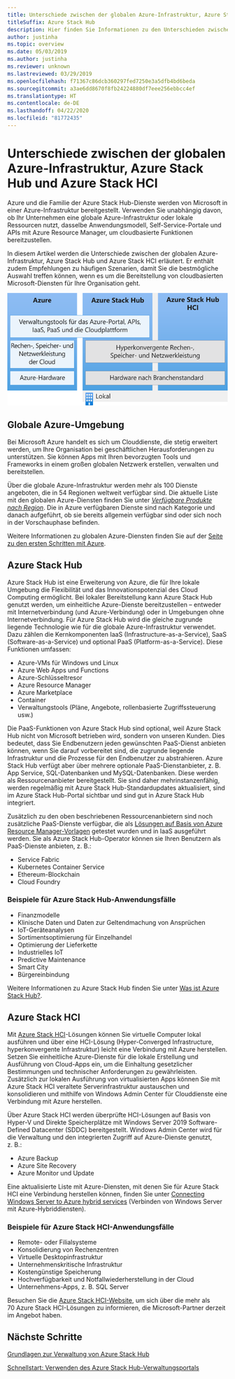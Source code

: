```yaml
---
title: Unterschiede zwischen der globalen Azure-Infrastruktur, Azure Stack Hub und Azure Stack HCI
titleSuffix: Azure Stack Hub
description: Hier finden Sie Informationen zu den Unterschieden zwischen der globalen Azure-Infrastruktur, Azure Stack Hub und Azure Stack HCI.
author: justinha
ms.topic: overview
ms.date: 05/03/2019
ms.author: justinha
ms.reviewer: unknown
ms.lastreviewed: 03/29/2019
ms.openlocfilehash: f71367c86dcb360297fed7250e3a5dfb4bd6beda
ms.sourcegitcommit: a3ae6dd8670f8fb24224880df7eee256ebbcc4ef
ms.translationtype: HT
ms.contentlocale: de-DE
ms.lasthandoff: 04/22/2020
ms.locfileid: "81772435"
---
```

# <a name="differences-between-global-azure-azure-stack-hub-and-azure-stack-hci"></a>Unterschiede zwischen der globalen Azure-Infrastruktur, Azure Stack Hub und Azure Stack HCI

Azure und die Familie der Azure Stack Hub-Dienste werden von Microsoft in einer Azure-Infrastruktur bereitgestellt. Verwenden Sie unabhängig davon, ob Ihr Unternehmen eine globale Azure-Infrastruktur oder lokale Ressourcen nutzt, dasselbe Anwendungsmodell, Self-Service-Portale und APIs mit Azure Resource Manager, um cloudbasierte Funktionen bereitzustellen.

In diesem Artikel werden die Unterschiede zwischen der globalen Azure-Infrastruktur, Azure Stack Hub und Azure Stack HCI erläutert. Er enthält zudem Empfehlungen zu häufigen Szenarien, damit Sie die bestmögliche Auswahl treffen können, wenn es um die Bereitstellung von cloudbasierten Microsoft-Diensten für Ihre Organisation geht.

![Übersicht über die Azure-Infrastruktur](./media/compare-azure-azure-stack/azure-family.svg)

## <a name="global-azure"></a>Globale Azure-Umgebung

Bei Microsoft Azure handelt es sich um Clouddienste, die stetig erweitert werden, um Ihre Organisation bei geschäftlichen Herausforderungen zu unterstützen. Sie können Apps mit Ihren bevorzugten Tools und Frameworks in einem großen globalen Netzwerk erstellen, verwalten und bereitstellen.

Über die globale Azure-Infrastruktur werden mehr als 100 Dienste angeboten, die in 54 Regionen weltweit verfügbar sind. Die aktuelle Liste mit den globalen Azure-Diensten finden Sie unter [*Verfügbare Produkte nach Region*](https://azure.microsoft.com/regions/services). Die in Azure verfügbaren Dienste sind nach Kategorie und danach aufgeführt, ob sie bereits allgemein verfügbar sind oder sich noch in der Vorschauphase befinden.

Weitere Informationen zu globalen Azure-Diensten finden Sie auf der [Seite zu den ersten Schritten mit Azure](https://docs.microsoft.com/azure/?pivot=get-started&panel=get-started1).

## <a name="azure-stack-hub"></a>Azure Stack Hub

Azure Stack Hub ist eine Erweiterung von Azure, die für Ihre lokale Umgebung die Flexibilität und das Innovationspotenzial des Cloud Computing ermöglicht. Bei lokaler Bereitstellung kann Azure Stack Hub genutzt werden, um einheitliche Azure-Dienste bereitzustellen – entweder mit Internetverbindung (und Azure-Verbindung) oder in Umgebungen ohne Internetverbindung. Für Azure Stack Hub wird die gleiche zugrunde liegende Technologie wie für die globale Azure-Infrastruktur verwendet. Dazu zählen die Kernkomponenten IaaS (Infrastructure-as-a-Service), SaaS (Software-as-a-Service) und optional PaaS (Platform-as-a-Service). Diese Funktionen umfassen:

- Azure-VMs für Windows und Linux
- Azure Web Apps und Functions
- Azure-Schlüsseltresor
- Azure Resource Manager
- Azure Marketplace
- Container
- Verwaltungstools (Pläne, Angebote, rollenbasierte Zugriffssteuerung usw.)

Die PaaS-Funktionen von Azure Stack Hub sind optional, weil Azure Stack Hub nicht von Microsoft betrieben wird, sondern von unseren Kunden. Dies bedeutet, dass Sie Endbenutzern jeden gewünschten PaaS-Dienst anbieten können, wenn Sie darauf vorbereitet sind, die zugrunde liegende Infrastruktur und die Prozesse für den Endbenutzer zu abstrahieren. Azure Stack Hub verfügt aber über mehrere optionale PaaS-Dienstanbieter, z. B. App Service, SQL-Datenbanken und MySQL-Datenbanken. Diese werden als Ressourcenanbieter bereitgestellt. Sie sind daher mehrinstanzenfähig, werden regelmäßig mit Azure Stack Hub-Standardupdates aktualisiert, sind im Azure Stack Hub-Portal sichtbar und sind gut in Azure Stack Hub integriert.

Zusätzlich zu den oben beschriebenen Ressourcenanbietern sind noch zusätzliche PaaS-Dienste verfügbar, die als [Lösungen auf Basis von Azure Resource Manager-Vorlagen](https://github.com/Azure/AzureStack-QuickStart-Templates) getestet wurden und in IaaS ausgeführt werden. Sie als Azure Stack Hub-Operator können sie Ihren Benutzern als PaaS-Dienste anbieten, z. B.:

- Service Fabric
- Kubernetes Container Service
- Ethereum-Blockchain
- Cloud Foundry

### <a name="example-use-cases-for-azure-stack-hub"></a>Beispiele für Azure Stack Hub-Anwendungsfälle

- Finanzmodelle
- Klinische Daten und Daten zur Geltendmachung von Ansprüchen
- IoT-Geräteanalysen
- Sortimentsoptimierung für Einzelhandel
- Optimierung der Lieferkette
- Industrielles IoT
- Predictive Maintenance
- Smart City
- Bürgereinbindung

Weitere Informationen zu Azure Stack Hub finden Sie unter [Was ist Azure Stack Hub?](azure-stack-overview.md).

## <a name="azure-stack-hci"></a>Azure Stack HCI

Mit [Azure Stack HCI](../hci/overview.md)-Lösungen können Sie virtuelle Computer lokal ausführen und über eine HCI-Lösung (Hyper-Converged Infrastructure, hyperkonvergente Infrastruktur) leicht eine Verbindung mit Azure herstellen. Setzen Sie einheitliche Azure-Dienste für die lokale Erstellung und Ausführung von Cloud-Apps ein, um die Einhaltung gesetzlicher Bestimmungen und technischer Anforderungen zu gewährleisten. Zusätzlich zur lokalen Ausführung von virtualisierten Apps können Sie mit Azure Stack HCI veraltete Serverinfrastruktur austauschen und konsolidieren und mithilfe von Windows Admin Center für Clouddienste eine Verbindung mit Azure herstellen.

Über Azure Stack HCI werden überprüfte HCI-Lösungen auf Basis von Hyper-V und Direkte Speicherplätze mit Windows Server 2019 Software-Defined Datacenter (SDDC) bereitgestellt. Windows Admin Center wird für die Verwaltung und den integrierten Zugriff auf Azure-Dienste genutzt, z. B.:

- Azure Backup
- Azure Site Recovery
- Azure Monitor und Update

Eine aktualisierte Liste mit Azure-Diensten, mit denen Sie für Azure Stack HCI eine Verbindung herstellen können, finden Sie unter [Connecting Windows Server to Azure hybrid services](https://docs.microsoft.com/windows-server/azure-hybrid-services/index) (Verbinden von Windows Server mit Azure-Hybriddiensten).

### <a name="example-use-cases-for-azure-stack-hci"></a>Beispiele für Azure Stack HCI-Anwendungsfälle

- Remote- oder Filialsysteme
- Konsolidierung von Rechenzentren
- Virtuelle Desktopinfrastruktur
- Unternehmenskritische Infrastruktur
- Kostengünstige Speicherung
- Hochverfügbarkeit und Notfallwiederherstellung in der Cloud
- Unternehmens-Apps, z. B. SQL Server

Besuchen Sie die [Azure Stack HCI-Website](https://azure.microsoft.com/overview/azure-stack/hci/), um sich über die mehr als 70 Azure Stack HCI-Lösungen zu informieren, die Microsoft-Partner derzeit im Angebot haben.

## <a name="next-steps"></a>Nächste Schritte

[Grundlagen zur Verwaltung von Azure Stack Hub](azure-stack-manage-basics.md)

[Schnellstart: Verwenden des Azure Stack Hub-Verwaltungsportals](azure-stack-manage-portals.md)

